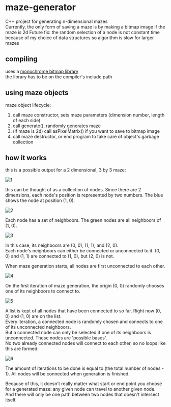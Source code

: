 # maze-generator
C++ project for generating n-dimensional mazes  
Currently, the only form of saving a maze is by making a bitmap image if the maze is 2d
Future fix: the random selection of a node is not constant time because of my choice of data structures so algorithm is slow for larger mazes
## compiling
uses a [monochrome bitmap library](https://github.com/pertbanking/bitmap-monochrome)  
the library has to be on the compiler's include path
## using maze objects
maze object lifecycle:
1. call maze constructor, sets maze parameters (dimension number, length of each side)
2. call generate(), randomly generates maze
3. (if maze is 2d) call asPixelMatrix() if you want to save to bitmap image
4. call maze destructor, or end program to take care of object's garbage collection
## how it works
this is a possible output for a 2 dimensional, 3 by 3 maze:

![1](https://user-images.githubusercontent.com/75276147/135773161-682a12fc-dca0-4d10-81ca-0a238949fb7e.png)

this can be thought of as a collection of nodes. Since there are 2 dimensions, each node's position is represented by two numbers.
The blue shows the node at position (1, 0).

![2](https://user-images.githubusercontent.com/75276147/135773164-6af1f676-0043-4d10-bf42-d09e6daeb304.png)

Each node has a set of neighboors. The green nodes are all neighboors of (1, 0).

![3](https://user-images.githubusercontent.com/75276147/135773167-dccc06e8-ee01-4da7-b871-5d08699f95b9.png)

In this case, its neighboors are (0, 0), (1, 1), and (2, 0).  
Each node's neighboors can either be connected or unconnected to it. (0, 0) and (1, 1) are connected to (1, 0), but (2, 0) is not.

When maze generation starts, all nodes are first unconnected to each other.

![4](https://user-images.githubusercontent.com/75276147/135773177-451be653-55d2-44aa-8c6a-c85e4d656d13.png)

On the first iteration of maze generation, the origin (0, 0) randomly chooses one of its neighboors to connect to.

![5](https://user-images.githubusercontent.com/75276147/135773126-c8c067fe-1055-411b-8987-d4e7f76096d6.png)

A list is kept of all nodes that have been connected to so far. Right now (0, 0) and (1, 0) are on the list.  
Every iteration, a connected node is randomly chosen and connects to one of its unconnected neighboors.  
But a connected node can only be selected if one of its neighboors is unconnected. These nodes are 'possible bases'.  
No two already connected nodes will connect to each other, so no loops like this are formed:

![6](https://user-images.githubusercontent.com/75276147/135773077-4631e64c-dfe1-4615-8e8e-af7ca63abd5a.png)

The amount of iterations to be done is equal to (the total number of nodes - 1). All nodes will be connected when generation is finished.

Because of this, it doesn't really matter what start or end point you choose for a generated maze: any given node can travel to another given node.  
And there will only be one path between two nodes that doesn't intersect itself.
